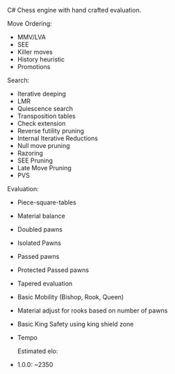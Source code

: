 C# Chess engine with hand crafted evaluation.

Move Ordering:
- MMV/LVA
- SEE
- Killer moves
- History heuristic
- Promotions

Search: 
- Iterative deeping
- LMR
- Quiescence search
- Transposition tables
- Check extension
- Reverse futility pruning
- Internal Iterative Reductions
- Null move pruning
- Razoring
- SEE Pruning
- Late Move Pruning
- PVS

Evaluation:
- Piece-square-tables
- Material balance
- Doubled pawns
- Isolated Pawns
- Passed pawns
- Protected Passed pawns
- Tapered evaluation
- Basic Mobility (Bishop, Rook, Queen)
- Material adjust for rooks based on number of pawns
- Basic King Safety using king shield zone
- Tempo

  Estimated elo:
- 1.0.0: ~2350

